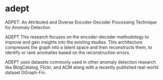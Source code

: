 # adept
ADPET: An Attributed and Diverse Encoder-Decoder Processing Technique for Anomaly Detection

ADEPT
This research focuses on the encoder-decoder methodology to improve and gain insights into the existing studies. This architecture compresses the graph into a latent space and then reconstructs them, to identify or rank anomalies based on the reconstruction errors.

ADEPT uses datasets commonly used in other anomaly detection research like BlogCatalog, Flickr, and ACM along with a recently published real-world dataset DGraph-Fin.
